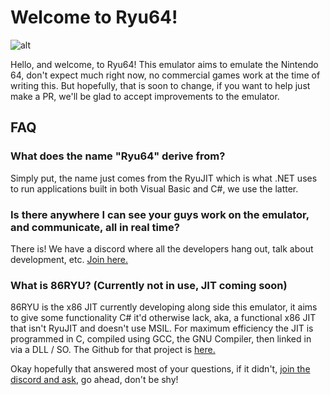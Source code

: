 # Welcome to Ryu64!
![alt](https://cdn.discordapp.com/icons/490752174461157379/3ccf98ef45fe05e701d626428dfc28a4.png?size=256)

Hello, and welcome, to Ryu64!  This emulator aims to emulate the Nintendo 64, don't expect much right now, no commercial games work at the time of writing this.  But hopefully, that is soon to change, if you want to help just make a PR, we'll be glad to accept improvements to the emulator.

## FAQ
### What does the name "Ryu64" derive from?
Simply put, the name just comes from the RyuJIT which is what .NET uses to run applications built in both Visual Basic and C#, we use the latter.
### Is there anywhere I can see your guys work on the emulator, and communicate, all in real time?
There is!  We have a discord where all the developers hang out, talk about development, etc.  [Join here.](https://discord.gg/KPQh9UY)
### What is 86RYU? (Currently not in use, JIT coming soon)
86RYU is the x86 JIT currently developing along side this emulator, it aims to give some functionality C# it'd otherwise lack, aka, a functional x86 JIT that isn't RyuJIT and doesn't use MSIL.  For maximum efficiency the JIT is programmed in C, compiled using GCC, the GNU Compiler, then linked in via a DLL / SO.  The Github for that project is [here.](https://github.com/Ryu64Emulator/86RYU)

Okay hopefully that answered most of your questions, if it didn't, [join the discord and ask](https://discord.gg/KPQh9UY), go ahead, don't be shy!
